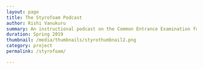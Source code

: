 ```yaml
---
layout: page
title: The Styrofoam Podcast
author: Rishi Vanukuru
summary: An instructional podcast on the Common Entrance Examination for Design (CEED) 
duration: Spring 2019
thumbnail: /media/thumbnails/styrothumbnail2.png
category: project
permalink: /styrofoam/

---
```


